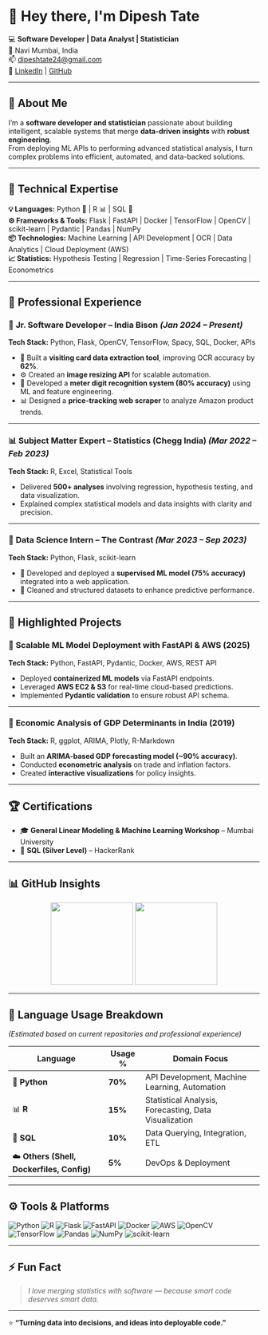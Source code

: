 # 👋 Hey there, I'm **Dipesh Tate**

💻 **Software Developer | Data Analyst | Statistician**  
📍 Navi Mumbai, India  
📫 [dipeshtate24@gmail.com](mailto:dipeshtate24@gmail.com)  
🔗 [LinkedIn](https://www.linkedin.com/in/dipesh-tate) | [GitHub](https://github.com/dipeshtate24)

---

## 🚀 About Me  
I’m a **software developer and statistician** passionate about building intelligent, scalable systems that merge **data-driven insights** with **robust engineering**.  
From deploying ML APIs to performing advanced statistical analysis, I turn complex problems into efficient, automated, and data-backed solutions.

---

## 🧠 Technical Expertise  

**💡 Languages:** Python 🐍 | R 📊 | SQL 🧮  
**⚙️ Frameworks & Tools:** Flask | FastAPI | Docker | TensorFlow | OpenCV | scikit-learn | Pydantic | Pandas | NumPy  
**📦 Technologies:** Machine Learning | API Development | OCR | Data Analytics | Cloud Deployment (AWS)  
**📈 Statistics:** Hypothesis Testing | Regression | Time-Series Forecasting | Econometrics  

---

## 💼 Professional Experience  

### 🧩 **Jr. Software Developer – India Bison** *(Jan 2024 – Present)*  
**Tech Stack:** Python, Flask, OpenCV, TensorFlow, Spacy, SQL, Docker, APIs  
- 🧠 Built a **visiting card data extraction tool**, improving OCR accuracy by **62%**.  
- ⚙️ Created an **image resizing API** for scalable automation.  
- 🔢 Developed a **meter digit recognition system (80% accuracy)** using ML and feature engineering.  
- 📊 Designed a **price-tracking web scraper** to analyze Amazon product trends.  

---

### 📊 **Subject Matter Expert – Statistics (Chegg India)** *(Mar 2022 – Feb 2023)*  
**Tech Stack:** R, Excel, Statistical Tools  
- Delivered **500+ analyses** involving regression, hypothesis testing, and data visualization.  
- Explained complex statistical models and data insights with clarity and precision.  

---

### 🤖 **Data Science Intern – The Contrast** *(Mar 2023 – Sep 2023)*  
**Tech Stack:** Python, Flask, scikit-learn  
- 🧩 Developed and deployed a **supervised ML model (75% accuracy)** integrated into a web application.  
- 🧹 Cleaned and structured datasets to enhance predictive performance.  

---

## 🧪 Highlighted Projects  

### 🔹 **Scalable ML Model Deployment with FastAPI & AWS (2025)**  
**Tech Stack:** Python, FastAPI, Pydantic, Docker, AWS, REST API  
- Deployed **containerized ML models** via FastAPI endpoints.  
- Leveraged **AWS EC2 & S3** for real-time cloud-based predictions.  
- Implemented **Pydantic validation** to ensure robust API schema.  

---

### 🔹 **Economic Analysis of GDP Determinants in India (2019)**  
**Tech Stack:** R, ggplot, ARIMA, Plotly, R-Markdown  
- Built an **ARIMA-based GDP forecasting model (~90% accuracy)**.  
- Conducted **econometric analysis** on trade and inflation factors.  
- Created **interactive visualizations** for policy insights.  

---

## 🏆 Certifications  
- 🎓 **General Linear Modeling & Machine Learning Workshop** – Mumbai University  
- 🥈 **SQL (Silver Level)** – HackerRank  

---

## 📊 GitHub Insights  

<p align="center">
  <img src="https://github-readme-stats.vercel.app/api?username=dipeshtate24&show_icons=true&theme=radical" height="165" />
  <img src="https://github-readme-stats.vercel.app/api/top-langs/?username=dipeshtate24&layout=compact&theme=radical" height="165" />
</p>

---

## 🧩 Language Usage Breakdown  
*(Estimated based on current repositories and professional experience)*  

| Language | Usage % | Domain Focus |
|-----------|----------|--------------|
| 🐍 **Python** | **70%** | API Development, Machine Learning, Automation |
| 📊 **R** | **15%** | Statistical Analysis, Forecasting, Data Visualization |
| 🧮 **SQL** | **10%** | Data Querying, Integration, ETL |
| ☁️ **Others (Shell, Dockerfiles, Config)** | **5%** | DevOps & Deployment |

---

## ⚙️ Tools & Platforms  
![Python](https://img.shields.io/badge/Python-3776AB?style=for-the-badge&logo=python&logoColor=white)
![R](https://img.shields.io/badge/R-276DC3?style=for-the-badge&logo=r&logoColor=white)
![Flask](https://img.shields.io/badge/Flask-000000?style=for-the-badge&logo=flask&logoColor=white)
![FastAPI](https://img.shields.io/badge/FastAPI-009688?style=for-the-badge&logo=fastapi&logoColor=white)
![Docker](https://img.shields.io/badge/Docker-2496ED?style=for-the-badge&logo=docker&logoColor=white)
![AWS](https://img.shields.io/badge/AWS-FF9900?style=for-the-badge&logo=amazonaws&logoColor=white)
![OpenCV](https://img.shields.io/badge/OpenCV-5C3EE8?style=for-the-badge&logo=opencv&logoColor=white)
![TensorFlow](https://img.shields.io/badge/TensorFlow-FF6F00?style=for-the-badge&logo=tensorflow&logoColor=white)
![Pandas](https://img.shields.io/badge/Pandas-150458?style=for-the-badge&logo=pandas&logoColor=white)
![NumPy](https://img.shields.io/badge/NumPy-013243?style=for-the-badge&logo=numpy&logoColor=white)
![scikit-learn](https://img.shields.io/badge/scikit--learn-F7931E?style=for-the-badge&logo=scikit-learn&logoColor=white)

---

## ⚡ Fun Fact  
> *I love merging statistics with software — because smart code deserves smart data.*

---

⭐ **“Turning data into decisions, and ideas into deployable code.”**
